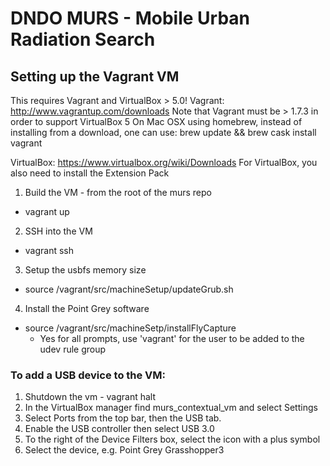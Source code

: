 # DNDO MURS - Mobile Urban Radiation Search

## Setting up the Vagrant VM
This requires Vagrant and VirtualBox > 5.0!
Vagrant: http://www.vagrantup.com/downloads
Note that Vagrant must be > 1.7.3 in order to support VirtualBox 5
On Mac OSX using homebrew, instead of installing from a download, one can use:
brew update && brew cask install vagrant

VirtualBox: https://www.virtualbox.org/wiki/Downloads
For VirtualBox, you also need to install the Extension Pack

1. Build the VM - from the root of the murs repo
  * vagrant up
2. SSH into the VM
  * vagrant ssh
3. Setup the usbfs memory size
  * source /vagrant/src/machineSetup/updateGrub.sh
4. Install the Point Grey software
  * source /vagrant/src/machineSetp/installFlyCapture
    * Yes for all prompts, use 'vagrant' for the user to be added to the udev rule group

### To add a USB device to the VM:
1. Shutdown the vm - vagrant halt
2. In the VirtualBox manager find murs_contextual_vm and select Settings
3. Select Ports from the top bar, then the USB tab.
4. Enable the USB controller then select USB 3.0
5. To the right of the Device Filters box, select the icon with a plus symbol
6. Select the device, e.g. Point Grey Grasshopper3
